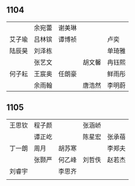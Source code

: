 ## 1104
|     |     |     |     |     |
| --- | --- | --- | --- | --- |
|  | 余宛蕾 | 谢美琳 |  |  |
| 艾子瑜 | 吕林镔 | 谭博祯 |  | 卢奕 |
| 陆辰昊 | 刘泽栋 |  |  | 单琦雅 |
|  | 张艺文 |  | 胡文馨 | 冉钰熙 |
| 何子耘 | 王宸奥 | 任朗豪 |  | 鲜雨彤 |
|  | 余雨翰 |  | 唐浩然 | 李明蔚 |

## 1105
|     |     |     |     |     |
| --- | --- | --- | --- | --- |
| 王思钦 | 程子颜 |  | 张涵峤 |  |
|  | 谭正屹 |  | 陈星宏 | 张承蓓 |
| 丁一朗 | 周月 | 胡苏寒 |  | 李郑夫 |
|  | 张颢严 | 何乙峰 | 刘哲佚 | 赵若杰 |
| 刘睿宇 |  | 李思齐 |  |  |
|  |  |  |  |  |

